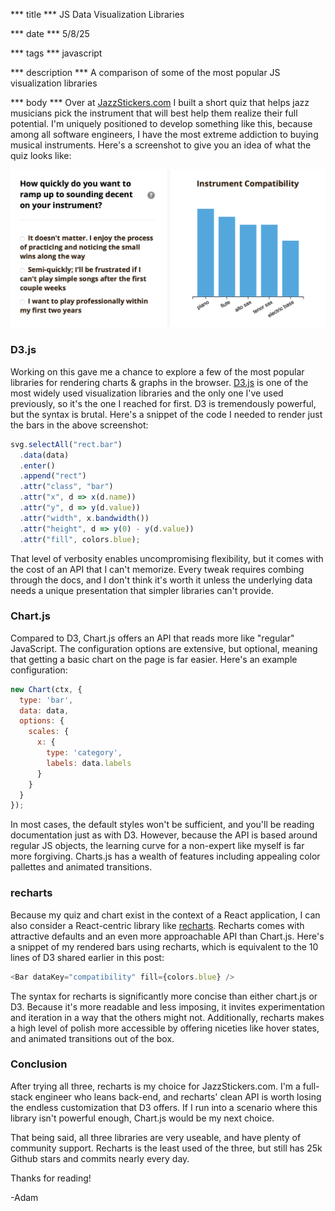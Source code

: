 *** title ***
JS Data Visualization Libraries

*** date ***
5/8/25

*** tags ***
javascript

*** description ***
A comparison of some of the most popular JS visualization libraries

*** body ***
Over at [JazzStickers.com](https://www.jazzstickers.com/instrument-quiz) I built a short quiz that helps jazz musicians pick the instrument that will best help them realize their full potential. I'm uniquely positioned to develop something like this, because among all software engineers, I have the most extreme addiction to buying musical instruments. Here's a screenshot to give you an idea of what the quiz looks like:

<img src="/static/images/instrument-quiz.png" />

### D3.js

Working on this gave me a chance to explore a few of the most popular libraries for rendering charts & graphs in the browser. [D3.js](https://d3js.org/) is one of the most widely used visualization libraries and the only one I've used previously, so it's the one I reached for first. D3 is tremendously powerful, but the syntax is brutal. Here's a snippet of the code I needed to render just the bars in the above screenshot:

```javascript
svg.selectAll("rect.bar")
  .data(data)
  .enter()
  .append("rect")
  .attr("class", "bar")
  .attr("x", d => x(d.name))
  .attr("y", d => y(d.value))
  .attr("width", x.bandwidth())
  .attr("height", d => y(0) - y(d.value))
  .attr("fill", colors.blue);
```

That level of verbosity enables uncompromising flexibility, but it comes with the cost of an API that I can't memorize. Every tweak requires combing through the docs, and I don't think it's worth it unless the underlying data needs a unique presentation that simpler libraries can't provide. 

### Chart.js

Compared to D3, Chart.js offers an API that reads more like "regular" JavaScript. The configuration options are extensive, but optional, meaning that getting a basic chart on the page is far easier. Here's an example configuration:

```javascript
new Chart(ctx, {
  type: 'bar',
  data: data,
  options: {
    scales: {
      x: {
        type: 'category',
        labels: data.labels
      }
    }
  }
});
```

In most cases, the default styles won't be sufficient, and you'll be reading documentation just as with D3. However, because the API is based around regular JS objects, the learning curve for a non-expert like myself is far more forgiving. Charts.js has a wealth of features including appealing color pallettes and animated transitions.

### recharts

Because my quiz and chart exist in the context of a React application, I can also consider a React-centric library like [recharts](https://recharts.org/). Recharts comes with attractive defaults and an even more approachable API than Chart.js. Here's a snippet of my rendered bars using recharts, which is equivalent to the 10 lines of D3 shared earlier in this post:

```javascript
<Bar dataKey="compatibility" fill={colors.blue} />
```

The syntax for recharts is significantly more concise than either chart.js or D3. Because it's more readable and less imposing, it invites experimentation and iteration in a way that the others might not. Additionally, recharts makes a high level of polish more accessible by offering niceties like hover states, and animated transitions out of the box.

### Conclusion

After trying all three, recharts is my choice for JazzStickers.com. I'm a full-stack engineer who leans back-end, and recharts' clean API is worth losing the endless customization that D3 offers. If I run into a scenario where this library isn't powerful enough, Chart.js would be my next choice.

That being said, all three libraries are very useable, and have plenty of community support. Recharts is the least used of the three, but still has 25k Github stars and commits nearly every day.

Thanks for reading!

-Adam